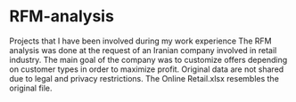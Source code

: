 # RFM-analysis
Projects that I have been involved during my work experience
The RFM analysis was done at the request of an Iranian company involved in retail industry. 
The main goal of the company was to customize offers depending on customer types in order to maximize profit. 
Original data are not shared due to legal and privacy restrictions. The Online Retail.xlsx resembles the original file.  
